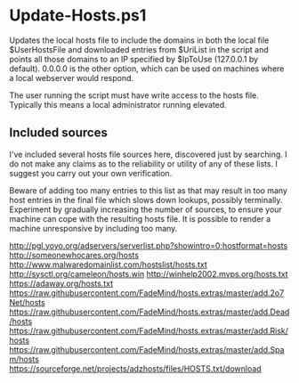 # Update-Hosts.ps1

Updates the local hosts file to include the domains in both the local file $UserHostsFile and downloaded entries from $UriList in the script and points all those domains to an IP specified by $IpToUse (127.0.0.1 by default).
0.0.0.0 is the other option, which can be used on machines where a local webserver would respond.

The user running the script must have write access to the hosts file. Typically this means a local administrator running elevated.

## Included sources

I've included several hosts file sources here, discovered just by searching. I do not make any claims as to the reliability or utility of any of these lists. I suggest you carry out your own verification.

Beware of adding too many entries to this list as that may result in too many host entries in the final file which slows down lookups, possibly terminally. Experiment by gradually increasing the number of sources, to ensure your machine can cope with the resulting hosts file. It is possible to render a machine unresponsive by including too many.

<http://pgl.yoyo.org/adservers/serverlist.php?showintro=0;hostformat=hosts>
<http://someonewhocares.org/hosts>
<http://www.malwaredomainlist.com/hostslist/hosts.txt>
<http://sysctl.org/cameleon/hosts.win>
<http://winhelp2002.mvps.org/hosts.txt>
<https://adaway.org/hosts.txt>
<https://raw.githubusercontent.com/FadeMind/hosts.extras/master/add.2o7Net/hosts>
<https://raw.githubusercontent.com/FadeMind/hosts.extras/master/add.Dead/hosts>
<https://raw.githubusercontent.com/FadeMind/hosts.extras/master/add.Risk/hosts>
<https://raw.githubusercontent.com/FadeMind/hosts.extras/master/add.Spam/hosts>
<https://sourceforge.net/projects/adzhosts/files/HOSTS.txt/download>
